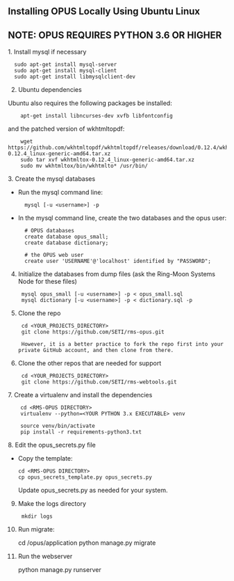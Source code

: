## Installing OPUS Locally Using Ubuntu Linux
## NOTE: OPUS REQUIRES PYTHON 3.6 OR HIGHER

1. Install mysql if necessary

      sudo apt-get install mysql-server
      sudo apt-get install mysql-client
      sudo apt-get install libmysqlclient-dev

2. Ubuntu dependencies

  Ubuntu also requires the following packages be installed:

        apt-get install libncurses-dev xvfb libfontconfig

  and the patched version of wkhtmltopdf:

        wget https://github.com/wkhtmltopdf/wkhtmltopdf/releases/download/0.12.4/wkhtmltox-0.12.4_linux-generic-amd64.tar.xz
        sudo tar xvf wkhtmltox-0.12.4_linux-generic-amd64.tar.xz
        sudo mv wkhtmltox/bin/wkhtmlto* /usr/bin/

3. Create the mysql databases

  - Run the mysql command line:

          mysql [-u <username>] -p

  - In the mysql command line, create the two databases and the opus user:

          # OPUS databases
          create database opus_small;
          create database dictionary;

          # the OPUS web user
          create user 'USERNAME'@'localhost' identified by "PASSWORD";

4. Initialize the databases from dump files (ask the Ring-Moon Systems Node for these files)

        mysql opus_small [-u <username>] -p < opus_small.sql
        mysql dictionary [-u <username>] -p < dictionary.sql -p

5. Clone the repo

        cd <YOUR_PROJECTS_DIRECTORY>
        git clone https://github.com/SETI/rms-opus.git

        However, it is a better practice to fork the repo first into your private GitHub account, and then clone from there.

6. Clone the other repos that are needed for support

        cd <YOUR_PROJECTS_DIRECTORY>
        git clone https://github.com/SETI/rms-webtools.git

7. Create a virtualenv and install the dependencies

        cd <RMS-OPUS DIRECTORY>
        virtualenv --python=<YOUR PYTHON 3.x EXECUTABLE> venv

        source venv/bin/activate
        pip install -r requirements-python3.txt

8. Edit the opus_secrets.py file

  - Copy the template:

        cd <RMS-OPUS DIRECTORY>
        cp opus_secrets_template.py opus_secrets.py

    Update opus_secrets.py as needed for your system.

9. Make the logs directory

        mkdir logs

10. Run migrate:

    cd <RMS-OPUS DIRECTORY>/opus/application
    python manage.py migrate

11. Run the webserver

    python manage.py runserver
